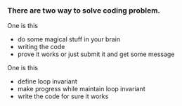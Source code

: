 ### There are two way to solve coding problem.
One is this
- do some magical stuff in your brain
- writing the code
- prove it works or just submit it and get some message

One is this
- define loop invariant
- make progress while maintain loop invariant
- write the code for sure it works